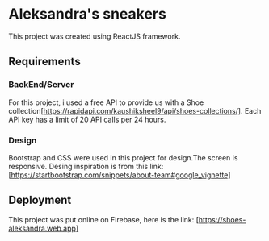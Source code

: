# Aleksandra's sneakers 

This project was created using ReactJS framework.

## Requirements

### BackEnd/Server
For this project, i used a free API to provide us with a Shoe collection[https://rapidapi.com/kaushiksheel9/api/shoes-collections/]. Each API key has a limit of 20 API calls per 24 hours.
  

### Design
Bootstrap and CSS were used in this project for design.The screen is responsive.
Desing inspiration is from this link: [https://startbootstrap.com/snippets/about-team#google_vignette]


## Deployment
  This project was put online on Firebase, here is the link: [https://shoes-aleksandra.web.app]

